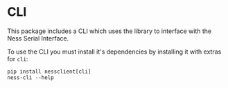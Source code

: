 # CLI

This package includes a CLI which uses the library to interface with the Ness Serial Interface.

To use the CLI you must install it's dependencies by installing it with extras for `cli`:

```
pip install nessclient[cli]
ness-cli --help
``` 

